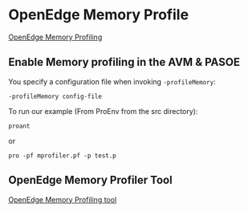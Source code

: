 # OpenEdge Memory Profile
[OpenEdge Memory Profiling](https://docs.progress.com/bundle/openedge-abl-troubleshoot-applications/page/Profile-memory.html)

## Enable Memory profiling in the AVM & PASOE
You specify a configuration file when invoking ```-profileMemory```:
```
-profileMemory config-file
```
To run our example (From ProEnv from the src directory):
```
proant
```
or
```
pro -pf mprofiler.pf -p test.p
```

## OpenEdge Memory Profiler Tool

[OpenEdge Memory Profiling tool](https://docs.progress.com/bundle/openedge-memory-profiler-olh/page/Introduction-to-the-OpenEdge-Memory-Profiler-tool.html)